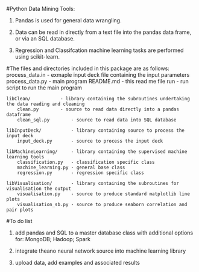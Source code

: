 #Python Data Mining Tools:

1) Pandas is used for general data wrangling.

2) Data can be read in directly from a text file into the pandas data frame, or via an SQL database.

3) Regression and Classifcation machine learning tasks are performed using scikit-learn.

#The files and directories included in this package are as follows:
	process_data.in			- exmaple input deck file containing the input parameters
	process_data.py			- main program
	README.md			- this read me file
	run				- run script to run the main program

	libClean/			- library containing the subroutines undertaking the data reading and cleaning
		clean.py		- source to read data directly into a pandas dataframe
		clean_sql.py		- source to read data into SQL database

	libInputDeck/			- library containing source to process the input deck
		input_deck.py		- source to process the input deck

	libMachineLearning/		- library containing the supervised machine learning tools
		classification.py	- classification specific class
		machine_learning.py	- general base class
		regression.py		- regression specific class

	libVisualisation/		- library containing the subroutines for visualisation the output
		visualisation.py	- source to produce standard matplotlib line plots
		visualisation_sb.py	- source to produce seaborn correlation and pair plots

#To do list

1) add pandas and SQL to a master database class with additional options for: MongoDB; Hadoop; Spark

2) integrate theano neural network source into machine learning library

3) upload data, add examples and associated results
